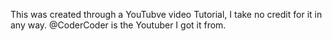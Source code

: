 This was created through a YouTubve video Tutorial, I take no credit for it in any way. @CoderCoder is the Youtuber I got it from.
